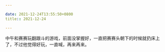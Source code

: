 ```yaml
---

date: 2021-12-24T13:55:50+0800
title:: 2021-12-24

---
```


中午和赛赛玩翻跟斗的游戏，前面没掌握好，一直把赛赛头朝下的时候就扔床上了，不过他觉得好玩，一直喊，再来再来。

